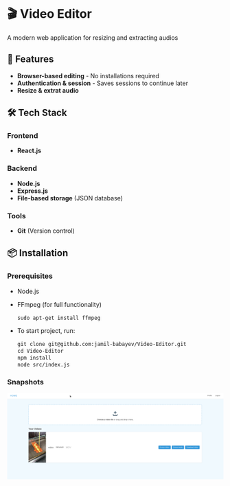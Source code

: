 # 🎬 Video Editor

A modern web application for resizing and extracting audios

## 🚀 Features

- **Browser-based editing** - No installations required
- **Authentication & session** - Saves sessions to continue later
- **Resize & extrat audio**

## 🛠️ Tech Stack

### Frontend
- **React.js**

### Backend
- **Node.js**
- **Express.js** 
- **File-based storage** (JSON database)

### Tools
- **Git** (Version control)

## 📦 Installation

### Prerequisites
- Node.js 
- FFmpeg (for full functionality)
  
  ```
  sudo apt-get install ffmpeg
  ```

- To start project, run:

  ```
  git clone git@github.com:jamil-babayev/Video-Editor.git
  cd Video-Editor
  npm install
  node src/index.js
  ```
### Snapshots

![Video Editor Screenshot](./public/screenshot.png)
  
